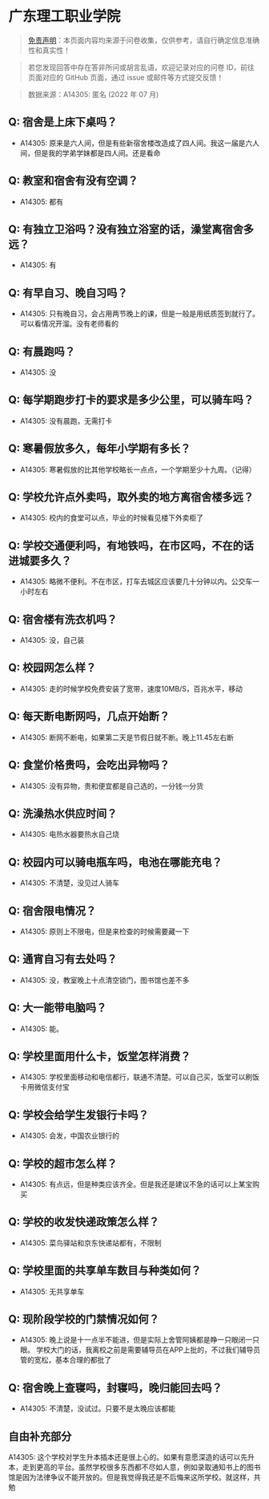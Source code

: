 # 广东理工职业学院

> [免责声明](https://colleges.chat/#_3)：本页面内容均来源于问卷收集，仅供参考，请自行确定信息准确性和真实性！

> 若您发现回答中存在答非所问或胡言乱语，欢迎记录对应的问卷 ID，前往页面对应的 GitHub 页面，通过 issue 或邮件等方式提交反馈！

> 数据来源：A14305: 匿名 (2022 年 07 月)

## Q: 宿舍是上床下桌吗？

- A14305: 原来是六人间，但是有些新宿舍楼改造成了四人间。我这一届是六人间，但是我的学弟学妹都是四人间。还是看命

## Q: 教室和宿舍有没有空调？

- A14305: 都有

## Q: 有独立卫浴吗？没有独立浴室的话，澡堂离宿舍多远？

- A14305: 有

## Q: 有早自习、晚自习吗？

- A14305: 只有晚自习，会占用两节晚上的课，但是一般是用纸质签到就行了。可以看情况开溜。没有老师看的

## Q: 有晨跑吗？

- A14305: 没

## Q: 每学期跑步打卡的要求是多少公里，可以骑车吗？

- A14305: 没有晨跑，无需打卡

## Q: 寒暑假放多久，每年小学期有多长？

- A14305: 寒暑假放的比其他学校略长一点点，一个学期至少十九周。（记得）

## Q: 学校允许点外卖吗，取外卖的地方离宿舍楼多远？

- A14305: 校内的食堂可以点，毕业的时候看见楼下外卖柜了

## Q: 学校交通便利吗，有地铁吗，在市区吗，不在的话进城要多久？

- A14305: 略微不便利。不在市区，打车去城区应该要几十分钟以内。公交车一小时左右

## Q: 宿舍楼有洗衣机吗？

- A14305: 没，自己装

## Q: 校园网怎么样？

- A14305: 走的时候学校免费安装了宽带，速度10MB/S，百兆水平，移动

## Q: 每天断电断网吗，几点开始断？

- A14305: 断网不断电，如果第二天是节假日就不断。晚上11.45左右断

## Q: 食堂价格贵吗，会吃出异物吗？

- A14305: 没有异物，贵和便宜都是自己选的，一分钱一分货

## Q: 洗澡热水供应时间？

- A14305: 电热水器要热水自己烧

## Q: 校园内可以骑电瓶车吗，电池在哪能充电？

- A14305: 不清楚，没见过人骑车

## Q: 宿舍限电情况？

- A14305: 原则上不限电，但是来检查的时候需要藏一下

## Q: 通宵自习有去处吗？

- A14305: 没，教室晚上十点清空锁门，图书馆也差不多

## Q: 大一能带电脑吗？

- A14305: 能。

## Q: 学校里面用什么卡，饭堂怎样消费？

- A14305: 学校里面移动和电信都行，联通不清楚。可以自己买，饭堂可以刷饭卡用微信支付宝

## Q: 学校会给学生发银行卡吗？

- A14305: 会发，中国农业银行的

## Q: 学校的超市怎么样？

- A14305: 有点远，但是种类应该齐全。但是我还是建议不急的话可以上某宝购买

## Q: 学校的收发快递政策怎么样？

- A14305: 菜鸟驿站和京东快递站都有，不限制

## Q: 学校里面的共享单车数目与种类如何？

- A14305: 无共享单车

## Q: 现阶段学校的门禁情况如何？

- A14305: 晚上说是十一点半不能进，但是实际上舍管阿姨都是睁一只眼闭一只眼。
学校大门的话，我离校之前是需要辅导员在APP上批的，不过我们辅导员管的宽松，基本合理的都批了

## Q: 宿舍晚上查寝吗，封寝吗，晚归能回去吗？

- A14305: 不清楚，没试过。只要不是太晚应该都能

## 自由补充部分

A14305: 这个学校对学生升本插本还是很上心的。如果有意愿深造的话可以先升本，走到更高的平台。虽然学校很多东西都不尽如人意，例如录取通知书上的图书馆是因为法律争议不能开放的。但是我觉得我还是不后悔来这所学校。就这样，共勉